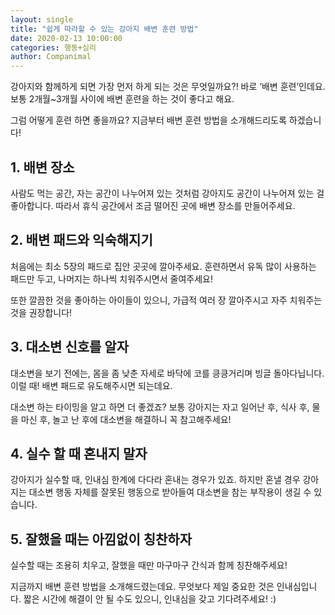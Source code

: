 ```yaml
---
layout: single
title: "쉽게 따라할 수 있는 강아지 배변 훈련 방법"
date: 2020-02-13 10:00:00
categories: 행동+심리
author: Companimal
---
```


강아지와 함께하게 되면 가장 먼저 하게 되는 것은 무엇일까요?! 바로 ‘배변 훈련’인데요. 보통 2개월~3개월 사이에 배변 훈련을 하는 것이 좋다고 해요.

그럼 어떻게 훈련 하면 좋을까요? 지금부터 배변 훈련 방법을 소개해드리도록 하겠습니다!

## 1. 배변 장소

사람도 먹는 공간, 자는 공간이 나누어져 있는 것처럼 강아지도 공간이 나누어져 있는 걸 좋아합니다. 따라서 휴식 공간에서 조금 떨어진 곳에 배변 장소를 만들어주세요.

## 2. 배변 패드와 익숙해지기

처음에는 최소 5장의 패드로 집안 곳곳에 깔아주세요. 훈련하면서 유독 많이 사용하는 패드만 두고, 나머지는 하나씩 치워주시면서 줄여주세요!

또한 깔끔한 것을 좋아하는 아이들이 있으니, 가급적 여러 장 깔아주시고 자주 치워주는 것을 권장합니다!

## 3. 대소변 신호를 알자

대소변을 보기 전에는, 몸을 좀 낮춘 자세로 바닥에 코를 킁킁거리며 빙글 돌아다닙니다. 이럴 때! 배변 패드로 유도해주시면 되는데요.

대소변 하는 타이밍을 알고 하면 더 좋겠죠? 보통 강아지는 자고 일어난 후, 식사 후, 물을 마신 후, 놀고 난 후에 대소변을 해결하니 꼭 참고해주세요!

## 4. 실수 할 때 혼내지 말자

강아지가 실수할 때, 인내심 한계에 다다라 혼내는 경우가 있죠. 하지만 혼낼 경우 강아지는 대소변 행동 자체를 잘못된 행동으로 받아들여 대소변을 참는 부작용이 생길 수 있습니다.

## 5. 잘했을 때는 아낌없이 칭찬하자

실수할 때는 조용히 치우고, 잘했을 때만 마구마구 간식과 함께 칭찬해주세요!

지금까지 배변 훈련 방법을 소개해드렸는데요. 무엇보다 제일 중요한 것은 인내심입니다. 짧은 시간에 해결이 안 될 수도 있으니, 인내심을 갖고 기다려주세요! :)
